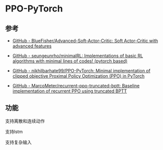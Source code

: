 # PPO-PyTorch

## 参考

- [GitHub - BlueFisher/Advanced-Soft-Actor-Critic: Soft Actor-Critic with advanced features](https://github.com/BlueFisher/Advanced-Soft-Actor-Critic)

- [GitHub - seungeunrho/minimalRL: Implementations of basic RL algorithms with minimal lines of codes! (pytorch based)](https://github.com/seungeunrho/minimalRL)

- [GitHub - nikhilbarhate99/PPO-PyTorch: Minimal implementation of clipped objective Proximal Policy Optimization (PPO) in PyTorch](https://github.com/nikhilbarhate99/PPO-PyTorch)

- [GitHub - MarcoMeter/recurrent-ppo-truncated-bptt: Baseline implementation of recurrent PPO using truncated BPTT](https://github.com/MarcoMeter/recurrent-ppo-truncated-bptt)

## 功能

支持离散和连续动作

支持lstm

支持复杂输入
